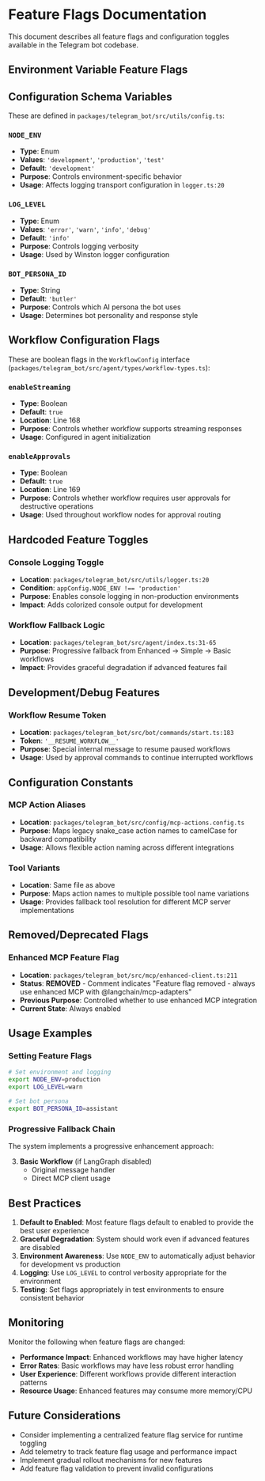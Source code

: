 # Feature Flags Documentation

This document describes all feature flags and configuration toggles available in the Telegram bot codebase.

## Environment Variable Feature Flags

## Configuration Schema Variables

These are defined in `packages/telegram_bot/src/utils/config.ts`:

### `NODE_ENV`

- **Type**: Enum
- **Values**: `'development'`, `'production'`, `'test'`
- **Default**: `'development'`
- **Purpose**: Controls environment-specific behavior
- **Usage**: Affects logging transport configuration in `logger.ts:20`

### `LOG_LEVEL`

- **Type**: Enum
- **Values**: `'error'`, `'warn'`, `'info'`, `'debug'`
- **Default**: `'info'`
- **Purpose**: Controls logging verbosity
- **Usage**: Used by Winston logger configuration

### `BOT_PERSONA_ID`

- **Type**: String
- **Default**: `'butler'`
- **Purpose**: Controls which AI persona the bot uses
- **Usage**: Determines bot personality and response style

## Workflow Configuration Flags

These are boolean flags in the `WorkflowConfig` interface (`packages/telegram_bot/src/agent/types/workflow-types.ts`):

### `enableStreaming`

- **Type**: Boolean
- **Default**: `true`
- **Location**: Line 168
- **Purpose**: Controls whether workflow supports streaming responses
- **Usage**: Configured in agent initialization

### `enableApprovals`

- **Type**: Boolean
- **Default**: `true`
- **Location**: Line 169
- **Purpose**: Controls whether workflow requires user approvals for destructive operations
- **Usage**: Used throughout workflow nodes for approval routing

## Hardcoded Feature Toggles

### Console Logging Toggle

- **Location**: `packages/telegram_bot/src/utils/logger.ts:20`
- **Condition**: `appConfig.NODE_ENV !== 'production'`
- **Purpose**: Enables console logging in non-production environments
- **Impact**: Adds colorized console output for development

### Workflow Fallback Logic

- **Location**: `packages/telegram_bot/src/agent/index.ts:31-65`
- **Purpose**: Progressive fallback from Enhanced → Simple → Basic workflows
- **Impact**: Provides graceful degradation if advanced features fail

## Development/Debug Features

### Workflow Resume Token

- **Location**: `packages/telegram_bot/src/bot/commands/start.ts:183`
- **Token**: `'__RESUME_WORKFLOW__'`
- **Purpose**: Special internal message to resume paused workflows
- **Usage**: Used by approval commands to continue interrupted workflows

## Configuration Constants

### MCP Action Aliases

- **Location**: `packages/telegram_bot/src/config/mcp-actions.config.ts`
- **Purpose**: Maps legacy snake_case action names to camelCase for backward compatibility
- **Usage**: Allows flexible action naming across different integrations

### Tool Variants

- **Location**: Same file as above
- **Purpose**: Maps action names to multiple possible tool name variations
- **Usage**: Provides fallback tool resolution for different MCP server implementations

## Removed/Deprecated Flags

### Enhanced MCP Feature Flag

- **Location**: `packages/telegram_bot/src/mcp/enhanced-client.ts:211`
- **Status**: **REMOVED** - Comment indicates "Feature flag removed - always use enhanced MCP with @langchain/mcp-adapters"
- **Previous Purpose**: Controlled whether to use enhanced MCP integration
- **Current State**: Always enabled

## Usage Examples

### Setting Feature Flags

```bash
# Set environment and logging
export NODE_ENV=production
export LOG_LEVEL=warn

# Set bot persona
export BOT_PERSONA_ID=assistant
```

### Progressive Fallback Chain

The system implements a progressive enhancement approach:

3. **Basic Workflow** (if LangGraph disabled)
   - Original message handler
   - Direct MCP client usage

## Best Practices

1. **Default to Enabled**: Most feature flags default to enabled to provide the best user experience
2. **Graceful Degradation**: System should work even if advanced features are disabled
3. **Environment Awareness**: Use `NODE_ENV` to automatically adjust behavior for development vs production
4. **Logging**: Use `LOG_LEVEL` to control verbosity appropriate for the environment
5. **Testing**: Set flags appropriately in test environments to ensure consistent behavior

## Monitoring

Monitor the following when feature flags are changed:

- **Performance Impact**: Enhanced workflows may have higher latency
- **Error Rates**: Basic workflows may have less robust error handling
- **User Experience**: Different workflows provide different interaction patterns
- **Resource Usage**: Enhanced features may consume more memory/CPU

## Future Considerations

- Consider implementing a centralized feature flag service for runtime toggling
- Add telemetry to track feature flag usage and performance impact
- Implement gradual rollout mechanisms for new features
- Add feature flag validation to prevent invalid configurations
